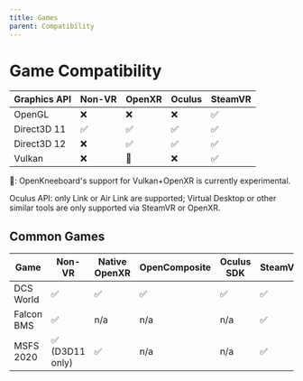 ```yaml
---
title: Games
parent: Compatibility
---
```


# Game Compatibility

| Graphics API | Non-VR | OpenXR | Oculus | SteamVR |
| -------------|--------|--------|--------|---------|
| OpenGL       | ❌ | ❌ | ❌ | ✅ |
| Direct3D 11  | ✅ | ✅ | ✅ | ✅ |
| Direct3D 12  | ❌ | ✅ | ✅ | ✅ |
| Vulkan       | ❌ | 🧪 | ❌ | ✅ |

🧪: OpenKneeboard's support for Vulkan+OpenXR is currently experimental.

Oculus API: only Link or Air Link are supported; Virtual Desktop or other similar tools are only supported via SteamVR or OpenXR.

## Common Games

| Game | Non-VR | Native OpenXR | OpenComposite | Oculus SDK | SteamVR |
|------|--------|---------------|---------------|------------|---------|
| DCS World | ✅ | ✅ | ✅ | ✅ | ✅ |
| Falcon BMS | ✅ | n/a | n/a | n/a | ✅ |
| MSFS 2020  | ✅ (D3D11 only) | ✅ | n/a | n/a | ✅ |